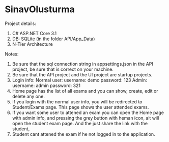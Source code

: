 # SinavOlusturma

Project details:
1. C# ASP.NET Core 3.1
2. DB: SQLite (in the folder API/App_Data)
3. N-Tier Architecture

Notes:
1. Be sure that the sql connection string in appsettings.json in the API project, be sure that is correct on your machine.
2. Be sure that the API project and the UI project are startup projects.
3. Login info: 
  Normal user: 
     username: demo
     password: 123
 Admin:
    username: admin
    password: 321
4. Home page has the list of all exams and you can show, create, edit or delete any one.
5. If you login with the normal user info, you will be redirected to Student/Exams page. This page shows the user attended exams.
6. If you want some user to attened an exam you can open the Home page with admin info, and pressing the grey button with heman icon, ait will open the student exam page. And the just share the link with the student,
7. Student cant attened the exam if he not logged in to the application.
